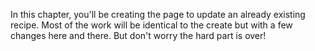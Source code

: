 In this chapter, you'll be creating the page to update an already existing recipe. 
Most of the work will be identical to the create but with a few changes here and there. 
But don't worry the hard part is over!
